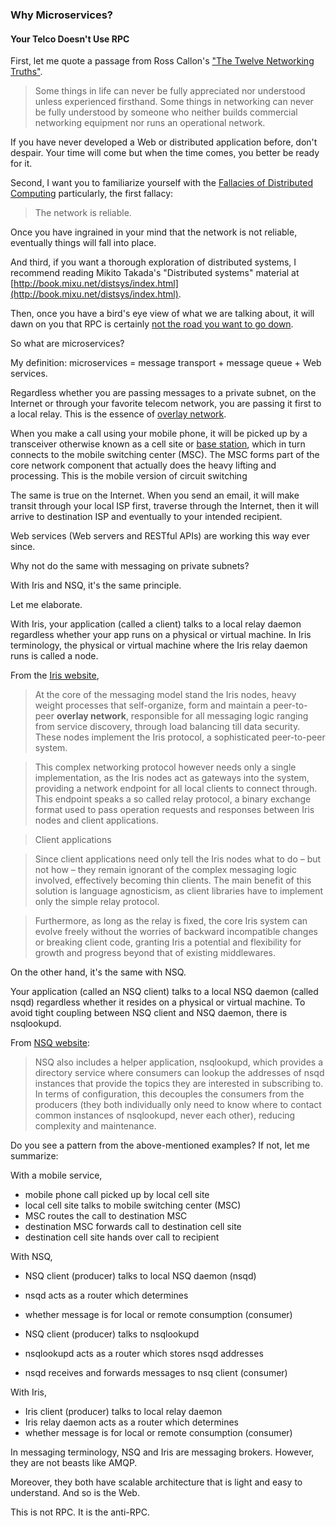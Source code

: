 ### Why Microservices?

#### Your Telco Doesn't Use RPC

First, let me quote a passage from Ross Callon's ["The Twelve Networking Truths"](https://tools.ietf.org/html/rfc1925).

> Some things in life can never be fully appreciated nor understood unless experienced firsthand. Some things in 
networking can never be fully understood by someone who neither builds commercial networking equipment nor runs an 
operational network.

If you have never developed a Web or distributed application before, don't despair. Your time will come but when the 
time comes, you better be ready for it.

Second, I want you to familiarize yourself with the [Fallacies of Distributed Computing](https://en.wikipedia.org/wiki/Fallacies_of_distributed_computing)
particularly, the first fallacy: 

> The network is reliable.

Once you have ingrained in your mind that the network is not reliable, eventually things will fall into place.

And third, if you want a thorough exploration of distributed systems, I recommend reading Mikito Takada's "Distributed
systems" material at [http://book.mixu.net/distsys/index.html](http://book.mixu.net/distsys/index.html).

Then, once you have a bird's eye view of what we are talking about, it will dawn on you that RPC is certainly [not the road you want to go down](https://itjumpstart.wordpress.com/12-rule-app).

So what are microservices?

My definition: microservices = message transport + message queue + Web services.

Regardless whether you are passing messages to a private subnet, on the Internet or through your favorite telecom
network, you are passing it first to a local relay. This is the essence of [overlay network](https://en.wikipedia.org/wiki/Overlay_network).

When you make a call using your mobile phone, it will be picked up by a transceiver otherwise known as a cell site or
[base station](https://en.wikipedia.org/wiki/Cellular_network), which in turn connects to the mobile switching center (MSC). The MSC forms part of the core network component that actually does the heavy lifting and processing. This is the mobile version of circuit switching 

The same is true on the Internet. When you send an email, it will make transit through your local ISP first, traverse
through the Internet, then it will arrive to destination ISP and eventually to your intended recipient.

Web services (Web servers and RESTful APIs) are working this way ever since.

Why not do the same with messaging on private subnets?

With Iris and NSQ, it's the same principle.

Let me elaborate.

With Iris, your application (called a client) talks to a local relay daemon regardless whether your app runs on a physical or virtual machine. In Iris terminology, the physical or virtual machine where the Iris relay daemon runs is called a node.

From the [Iris website](http://iris.karalabe.com/book/run_forrest_run),

> At the core of the messaging model stand the Iris nodes, heavy weight processes that self-organize, form and maintain a peer-to-peer **overlay network**, responsible for all messaging logic ranging from service discovery, through load balancing till data security. These nodes implement the Iris protocol, a sophisticated peer-to-peer system. 

> This complex networking protocol however needs only a single implementation, as the Iris nodes act as gateways into the system, providing a network endpoint for all local clients to connect through. This endpoint speaks a so called relay protocol, a binary exchange format used to pass operation requests and responses between Iris nodes and client applications.

> Client applications

> Since client applications need only tell the Iris nodes what to do – but not how – they remain ignorant of the complex messaging logic involved, effectively becoming thin clients. The main benefit of this solution is language agnosticism, as client libraries have to implement only the simple relay protocol.

> Furthermore, as long as the relay is fixed, the core Iris system can evolve freely without the worries of backward incompatible changes or breaking client code, granting Iris a potential and flexibility for growth and progress beyond that of existing middlewares.

On the other hand, it's the same with NSQ.

Your application (called an NSQ client) talks to a local NSQ daemon (called nsqd) regardless whether it resides on a physical or virtual machine. To avoid tight coupling between NSQ client and NSQ daemon, there is nsqlookupd.

From [NSQ website](http://nsq.io/overview/design.html):

> NSQ also includes a helper application, nsqlookupd, which provides a directory service where consumers can lookup the addresses of nsqd instances that provide the topics they are interested in subscribing to. In terms of configuration, this decouples the consumers from the producers (they both individually only need to know where to contact common instances of nsqlookupd, never each other), reducing complexity and maintenance.

Do you see a pattern from the above-mentioned examples? If not, let me summarize:

With a mobile service,

- mobile phone call picked up by local cell site
- local cell site talks to mobile switching center (MSC)
- MSC routes the call to destination MSC
- destination MSC forwards call to destination cell site
- destination cell site hands over call to recipient

With NSQ,

- NSQ client (producer) talks to local NSQ daemon (nsqd)
- nsqd acts as a router which determines 
- whether message is for local or remote consumption (consumer)

- NSQ client (producer) talks to nsqlookupd
- nsqlookupd acts as a router which stores nsqd addresses
- nsqd receives and forwards messages to nsq client (consumer)

With Iris,

- Iris client (producer) talks to local relay daemon
- Iris relay daemon acts as a router which determines
- whether message is for local or remote consumption (consumer)

In messaging terminology, NSQ and Iris are messaging brokers. However, they are not beasts like AMQP.

Moreover, they both have scalable architecture that is light and easy to understand. And so is the Web.

This is not RPC. It is the anti-RPC.
